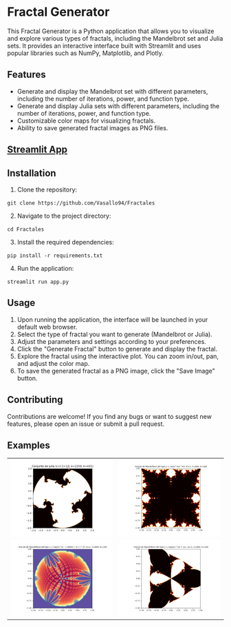 # Fractal Generator

This Fractal Generator is a Python application that allows you to visualize and explore various types of fractals, including the Mandelbrot set and Julia sets. It provides an interactive interface built with Streamlit and uses popular libraries such as NumPy, Matplotlib, and Plotly.

## Features

- Generate and display the Mandelbrot set with different parameters, including the number of iterations, power, and function type.
- Generate and display Julia sets with different parameters, including the number of iterations, power, and function type.
- Customizable color maps for visualizing fractals.
- Ability to save generated fractal images as PNG files.

## [Streamlit App](https://vasallo94-fractales-fractales-wg6rue.streamlit.app)

## Installation

1. Clone the repository:

```shell
git clone https://github.com/Vasallo94/Fractales
```

2. Navigate to the project directory:
```shell
cd Fractales
```

3. Install the required dependencies:
```shell
pip install -r requirements.txt
```
4. Run the application:
```shell
streamlit run app.py
```
## Usage

1. Upon running the application, the interface will be launched in your default web browser.
2. Select the type of fractal you want to generate (Mandelbrot or Julia).
3. Adjust the parameters and settings according to your preferences.
4. Click the "Generate Fractal" button to generate and display the fractal.
5. Explore the fractal using the interactive plot. You can zoom in/out, pan, and adjust the color map.
6. To save the generated fractal as a PNG image, click the "Save Image" button.

## Contributing

Contributions are welcome! If you find any bugs or want to suggest new features, please open an issue or submit a pull request.
## Examples

|   |   |
|---|---|
| ![Alt text](img/exp(z%5E3:c%5E3).png) | ![Alt text](img/img__function%20_lambda_%20at%200x126daa440__m2_n600_k100.png) |
| ![Alt text](img/img__function%20_lambda_%20at%200x126e74940__m2_n600_k100.png) |  ![Alt text](img/img__function%20_lambda_%20at%200x1259d1750__m3_n600_k100.png)|
